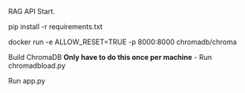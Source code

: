 RAG API Start. 

pip install -r requirements.txt

docker run -e ALLOW_RESET=TRUE -p 8000:8000 chromadb/chroma

Build ChromaDB **Only have to do this once per machine** - Run chromadbload.py

Run app.py
